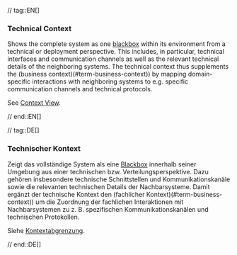 // tag::EN[]
### Technical Context

Shows the complete system as one [blackbox](#term-blackbox) within its environment from a technical or deployment perspective. 
This includes, in particular, technical interfaces and communication channels as well as the relevant technical details of the neighboring systems.
The technical context thus supplements the (business context)(#term-business-context)) by mapping domain-specific interactions with neighboring systems to e.g. specific communication channels and technical protocols.

See [Context View](#term-context-view).


// end::EN[]

// tag::DE[]
### Technischer Kontext

Zeigt das vollständige System als eine [Blackbox](#term-blackbox) innerhalb seiner Umgebung aus einer technischen bzw. Verteilungsperspektive.
Dazu gehören insbesondere technische Schnittstellen und Kommunikationskanäle sowie die relevanten technischen Details der Nachbarsysteme.
Damit ergänzt der technische Kontext den (fachlicher Kontext)(#term-business-context)) um die Zuordnung der fachlichen Interaktionen mit Nachbarsystemen zu z. B. spezifischen Kommunikationskanälen und technischen Protokollen.

Siehe [Kontextabgrenzung](#term-context-view).


// end::DE[]

